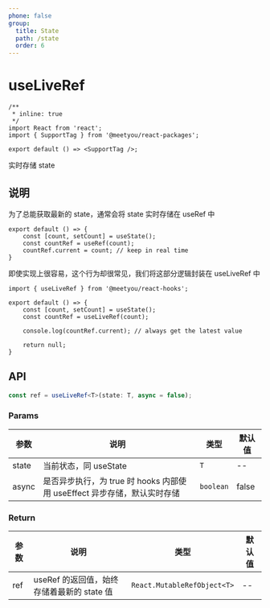 ```yaml
---
phone: false
group:
  title: State
  path: /state
  order: 6
---
```


# useLiveRef

```tsx
/**
 * inline: true
 */
import React from 'react';
import { SupportTag } from '@meetyou/react-packages';

export default () => <SupportTag />;
```

实时存储 state

## 说明

为了总能获取最新的 state，通常会将 state 实时存储在 useRef 中

```tsx | pure
export default () => {
    const [count, setCount] = useState();
    const countRef = useRef(count);
    countRef.current = count; // keep in real time
}
```

即使实现上很容易，这个行为却很常见，我们将这部分逻辑封装在 useLiveRef 中

```tsx | pure
import { useLiveRef } from '@meetyou/react-hooks';

export default () => {
    const [count, setCount] = useState();
    const countRef = useLiveRef(count);

    console.log(countRef.current); // always get the latest value

    return null;
}
```

## API

```ts
const ref = useLiveRef<T>(state: T, async = false);
```

### Params

| 参数 | 说明               | 类型         | 默认值 |
|------|--------------------|--------------|--------|
| state | 当前状态，同 useState | `T` | -- |
| async | 是否异步执行，为 true 时 hooks 内部使用 useEffect 异步存储，默认实时存储 | `boolean` | false |

### Return

| 参数 | 说明                                       | 类型                        | 默认值 |
| ---- | ------------------------------------------ | --------------------------- | ------ |
| ref  | useRef 的返回值，始终存储着最新的 state 值 | `React.MutableRefObject<T>` | --     |

